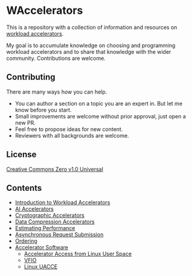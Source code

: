 # WAccelerators

This is a repository with a collection of information and resources on [workload
accelerators](./src/workload-accelerators.md).

My goal is to accumulate knowledge on choosing and programming workload
accelerators and to share that knowledge with the wider community. Contributions
are welcome.

## Contributing

There are many ways how you can help.

- You can author a section on a topic you are an expert in. But let me know
  before you start.
- Small improvements are welcome without prior approval, just open a new PR.
- Feel free to propose ideas for new content.
- Reviewers with all backgrounds are welcome.

## License

[Creative Commons Zero v1.0 Universal](LICENSE)

## Contents

- [Introduction to Workload Accelerators](./workload-accelerators.md)
- [AI Accelerators](./ai-accelerators.md)
- [Cryptographic Accelerators](./crypto-accelerators.md)
- [Data Compression Accelerators](./data-compression-accelerators.md)
- [Estimating Performance](./estimating-performance.md)
- [Asynchronous Request Submission](./async-request-submission.md)
- [Ordering](./ordering.md)
- [Accelerator Software](./accel-software.md)
  - [Accelerator Access from Linux User Space](./linux-user-space-device-access.md)
  - [VFIO](./vfio.md)
  - [Linux UACCE](./uacce.md)
